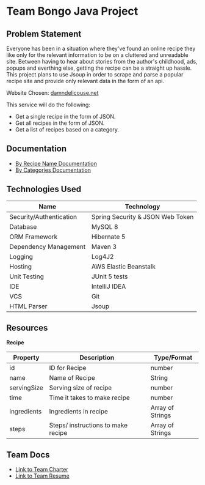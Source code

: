 # Team Bongo Java Project

## Problem Statement
Everyone has been in a situation where they've found an online recipe they like
only for the relevant information to be on a cluttered and unreadable site. Between having to hear
about stories from the author's childhood, ads, popups and everthing else, getting the recipe can be a 
straight up hassle. This project plans to use Jsoup in order to scrape and parse a popular
recipe site and provide only relevant data in the form of an api. 

Website Chosen: [damndelicouse.net](damndelicious.net)

This service will do the following:
- Get a single recipe in the form of JSON.
- Get all recipes in the form of JSON.
- Get a list of recipes based on a category.

## Documentation
- [By Recipe Name Documentation](Documents/Recipes_Documentation.md)
- [By Categories Documentation](Documents/Categories_Documentation.md)

## Technologies Used

| Name  | Technology    |
|-----------|-----------|
| Security/Authentication | Spring Security & JSON Web Token |
| Database | MySQL 8 |
| ORM Framework | Hibernate 5 |
| Dependency Management | Maven 3 |
| Logging | Log4J2 |
| Hosting | AWS Elastic Beanstalk |
| Unit Testing | JUnit 5 tests |
| IDE | IntelliJ IDEA |
| VCS | Git |
|HTML Parser | Jsoup  | 

## Resources
**Recipe**

| Property | Description | Type/Format |
|---|---|---|
| id | ID for Recipe | number |
| name | Name of Recipe | String | 
| servingSize | Serving size of recipe | number |
| time | Time it takes to make recipe | number |
| ingredients | Ingredients in recipe | Array of Strings |
| steps | Steps/ instructions to make recipe | Array of Strings |

## Team Docs 
- [Link to Team Charter](https://github.com/mad-java-ent-f21/teamBongo/blob/main/Documents/Charter.md)
- [Link to Team Resume](https://github.com/mad-java-ent-f21/teamBongo/blob/main/Documents/Resume.md)
